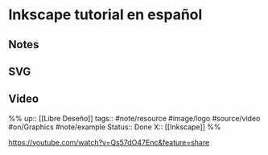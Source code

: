 # Inkscape tutorial en español

## Notes


## SVG


## Video


%%
up:: [[Libre Deseño]]
tags:: #note/resource #image/logo #source/video  #on/Graphics #note/example 
Status:: Done
X:: [[Inkscape]]
%%

https://youtube.com/watch?v=Qs57dO47Enc&feature=share